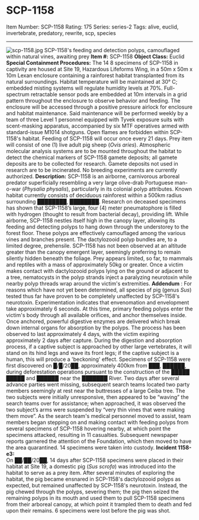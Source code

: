 # SCP-1158
Item Number: SCP-1158
Rating: 175
Series: series-2
Tags: alive, euclid, invertebrate, predatory, rewrite, scp, species

---

![scp-1158.jpg](https://scp-wiki.wdfiles.com/local--files/scp-1158/scp-1158.jpg)
SCP-1158's feeding and detection polyps, camouflaged within natural vines, awaiting prey
**Item #:** SCP-1158
**Object Class:** Euclid
**Special Containment Procedures:** The 14 8 specimens of SCP-1158 in captivity are housed at Site 19, Hazardous Lifeforms Wing, in a 50m x 50m x 10m Lexan enclosure containing a rainforest habitat transplanted from its natural surroundings. Habitat temperature will be maintained at 30° C; embedded misting systems will regulate humidity levels at 70%. Full-spectrum retractable sensor pods are embedded at 10m intervals in a grid pattern throughout the enclosure to observe behavior and feeding. The enclosure will be accessed through a positive pressure airlock for enclosure and habitat maintenance. Said maintenance will be performed weekly by a team of three Level 1 personnel equipped with Tyvek exposure suits with scent-masking apparatus, accompanied by six MTF operatives armed with standard-issue M1014 shotguns. Open flames are forbidden within SCP-1158's habitat. Feeding of SCP-1158 will occur once every 21 days. Prey item will consist of one (1) live adult pig sheep (_Ovis aries_).
Atmospheric molecular analysis systems are to be mounted throughout the habitat to detect the chemical markers of SCP-1158 gamete deposits; all gamete deposits are to be collected for research. Gamete deposits not used in research are to be incinerated. No breeding experiments are currently authorized.
**Description:** SCP-1158 is an airborne, carnivorous arboreal predator superficially resembling a very large olive-drab Portuguese man-o-war (_Physalia physalis_), particularly in its colonial polyp attributes. Known habitat currently consists of deciduous rainforest within a 500km radius surrounding ████████, ████████. Research on deceased specimens has shown that SCP-1158’s large, four (4) meter pneumatophore is filled with hydrogen (thought to result from bacterial decay), providing lift. While airborne, SCP-1158 nestles itself high in the canopy layer, allowing its feeding and detecting polyps to hang down through the understorey to the forest floor. These polyps are effectively camouflaged among the various vines and branches present. The dactylozooid polyp bundles are, to a limited degree, prehensile. SCP-1158 has not been observed at an altitude greater than the canopy emergent layer, seemingly preferring to remain silently hidden beneath the foliage.
Prey appears limited, so far, to mammals and reptiles with a mass of approximately 50kg or greater. Once a victim makes contact with dactylozooid polyps lying on the ground or adjacent to a tree, nematocysts in the polyp strands inject a paralyzing neurotoxin while nearby polyp threads wrap around the victim's extremities.
**Addendum** : For reasons which have not yet been determined, all species of pig (genus _Sus_) tested thus far have proven to be completely unaffected by SCP-1158's neurotoxin.
Experimentation indicates that envenomation and envelopment take approximately 6 seconds. At this time, primary feeding polyps enter the victim's body through all available orifices, and anchor themselves inside. Once anchored, powerful digestive enzymes are delivered which break down internal organs for absorption by the polyps. The process has been observed to last approximately 4 days, with the victim expiring approximately 2 days after capture.
During the digestion and absorption process, if a captive subject is approached by other large vertebrates, it will stand on its hind legs and wave its front legs; if the captive subject is a human, this will produce a 'beckoning' effect.
Specimens of SCP-1158 were first discovered on █/█/20██, approximately 400km from ███, ██████, during deforestation operations pursuant to the construction of the █████ █████ and ██████ near the ███████ River. Two days after several advance parties went missing, subsequent search teams located two party members seemingly at rest near the buttresses of a large Ceiba tree. The two subjects were initially unresponsive, then appeared to be “waving” the search teams over for assistance; when approached, it was observed the two subject’s arms were suspended by “very thin vines that were making them move”. As the search team's medical personnel moved to assist, team members began stepping on and making contact with feeding polyps from several specimens of SCP-1158 hovering nearby, at which point the specimens attacked, resulting in 11 casualties. Subsequent newspaper reports garnered the attention of the Foundation, which then moved to have the area quarantined. 14 specimens were taken into custody.
**Incident 1158-e3:**  
On ██/██/20██, 14 days after SCP-1158 specimens were placed in their habitat at Site 19, a domestic pig (_Sus scrofa_) was introduced into the habitat to serve as a prey item. After several minutes of exploring the habitat, the pig became ensnared in SCP-1158's dactylozooid polyps as expected, but remained unaffected by SCP-1158's neurotoxin. Instead, the pig chewed through the polyps, severing them; the pig then seized the remaining polyps in its mouth and used them to pull SCP-1158 specimens from their arboreal canopy, at which point it trampled them to death and fed upon their remains. 6 specimens were lost before the pig was shot.